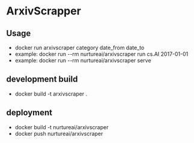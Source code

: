 # ArxivScrapper

## Usage

* docker run arxivscraper category date_from date_to
* example: docker run --rm nurtureai/arxivscraper run cs.AI 2017-01-01
* example: docker run --rm nurtureai/arxivscraper serve

## development build
* docker build -t arxivscraper .


## deployment
* docker build -t nurtureai/arxivscraper
* docker push nurtureai/arxivscraper
